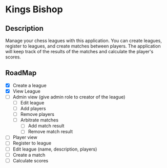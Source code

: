 # Kings Bishop

## Description

Manage your chess leagues with this application. You can create leagues, register to leagues, and create matches between players. The application will keep track of the results of the matches and calculate the player's scores.

## RoadMap

- [x] Create a league
- [x] View League
- [ ] Admin view (give admin role to creator of the league)
  - [ ] Edit league
  - [ ] Add players
  - [ ] Remove players
  - [ ] Arbitrate matches
    - [ ] Add match result
    - [ ] Remove match result
- [ ] Player view
- [ ] Register to league
- [ ] Edit league (name, description, players)
- [ ] Create a match
- [ ] Calculate scores
